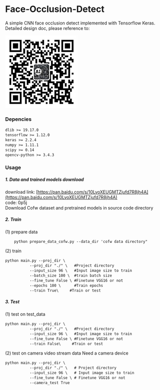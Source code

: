# Face-Occlusion-Detect
A simple CNN face occlusion detect implemented with Tensorflow Keras.
Detailed design doc, please reference to:

![image](https://github.com/Oreobird/effect3d/blob/master/wechat.jpg)

### Depencies
```
dlib >= 19.17.0
tensorflow >= 1.12.0
keras >= 2.2.4
numpy >= 1.11.1
scipy >= 0.14
opencv-python >= 3.4.3
```
### Usage
##### 1. Data and trained models download
download link: [https://pan.baidu.com/s/10LvoXEUGMTZjufd7R8jh4A](https://pan.baidu.com/s/10LvoXEUGMTZjufd7R8jh4A)<br>
code: 0p5j <br>
Download Cofw dataset and pretrained models in source code directory

##### 2. Train
(1) prepare data
```
    python prepare_data_cofw.py --data_dir 'cofw data directory"
```
(2) train
```
python main.py --proj_dir \
           --proj_dir "./" \   #Project directory
           --input_size 96 \   #Input image size to train
           --batch_size 100 \  #train batch size
           --fine_tune False \ #Finetune VGG16 or not
           --epochs 100 \      #Train epochs
           --train True\     #Train or test
```
##### 3. Test
(1) test on test_data
```
python main.py --proj_dir \
           --proj_dir "./" \   #Project directory
           --input_size 96 \   #Input image size to train
           --fine_tune False \ #Finetune VGG16 or not
           --train False\     #Train or test
```
(2) test on camera video stream data
Need a camera device
```
python main.py --proj_dir \
           --proj_dir "./" \   # Project directory
           --input_size 96 \   # Input image size to train
           --fine_tune False \ # Finetune VGG16 or not
           --camera_test True 
```

